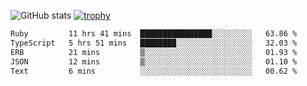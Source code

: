 ![GitHub stats](https://github-readme-stats.vercel.app/api?username=ksk001100&show_icons=true&theme=tokyonight)
[![trophy](https://github-profile-trophy.vercel.app/?username=ksk001100&theme=onedark)](https://github.com/ryo-ma/github-profile-trophy)

<!--START_SECTION:waka-->

```txt
Ruby         11 hrs 41 mins  ████████████████░░░░░░░░░   63.86 %
TypeScript   5 hrs 51 mins   ████████░░░░░░░░░░░░░░░░░   32.03 %
ERB          21 mins         ▒░░░░░░░░░░░░░░░░░░░░░░░░   01.93 %
JSON         12 mins         ▒░░░░░░░░░░░░░░░░░░░░░░░░   01.10 %
Text         6 mins          ░░░░░░░░░░░░░░░░░░░░░░░░░   00.62 %
```

<!--END_SECTION:waka-->

